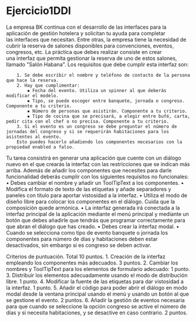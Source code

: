 # Ejercicio1DDI

La empresa BK continua con el desarrollo de las interfaces para la aplicación de gestión hotelera y solicitan tu ayuda para completar las interfaces que necesitan. 
Entre otras, la empresa tiene la necesidad de cubrir la reserva de salones disponibles para convenciones, eventos, congresos, etc. 
La práctica que debes realizar consiste en crear una interfaz que permita gestionar la reserva de uno de estos salones, llamado "Salón Habana". 
Los requisitos que debe cumplir esta interfaz son:

        1. Se debe escribir el nombre y teléfono de contacto de la persona que hace la reserva.
        2. Hay que cumplimentar:
            ▪ Fecha del evento. Utiliza un spinner al que deberás modificar el modelo.
            ▪ Tipo, se puede escoger entre banquete, jornada o congreso. Componente a tu criterio.
            ▪ Número de personas que asistirán. Componente a tu criterio.
            ▪ Tipo de cocina que se precisará, a elegir entre bufé, carta, pedir cita con el chef o no precisa. Componente a tu criterio.
        3. Si el evento es un congreso se debe preguntar el número de jornadas del congreso y si se requerirán habitaciones para los asistentes al evento.
        Esto puedes hacerlo añadiendo los componentes necesarios con la propiedad enabled a falso.
        
Tu tarea consistirá en generar una aplicación que cuente con un diálogo nuevo en el que crearás la interfaz con las restricciones que se indican más arriba. Además de añadir los componentes que necesites para darle funcionalidad deberás cumplir con los siguientes requisitos no funcionales:
    • Debes cambiar el nombre y añadir un ToolTipText a los componentes.
    • Modifica el formato de texto de las etiquetas y añade separadores y paneles con título para aportar vistosidad a la interfaz.
    • Utiliza el modo de diseño libre para colocar los componentes en el diálogo. Cuida que la composición quede armónica.
    • La interfaz generada irá conectada a la interfaz principal de la aplicación mediante el menú principal y mediante un botón que debes añadirle que tendrás que programar correctamente para que abran el diálogo que has creado.
    • Debes crear la interfaz modal.
    • Cuando se selecciona como tipo de evento banquete o jornada los componentes para número de días y habitaciones deben estar desactivados, 
    sin embargo si es congreso se deben activar.
    
Criterios de puntuación. Total 10 puntos.
    1. Creación de la interfaz empleando los componentes más adecuados. 3 puntos.
    2. Cambiar los nombres y ToolTipText para los elementos de formulario adecuado: 1 punto.
    3. Distribuir los elementos adecuadamente usando el modo de distribución libre. 1 punto.
    4. Modificar la fuente de las etiquetas para dar vistosidad a la interfaz. 1 punto.
    5. Añadir el código para poder abrir el diálogo en modo modal desde la ventana principal usando el menú y usando un botón al que se gestione el evento. 2 puntos.
    6. Añadir la gestión de eventos necesaria para que cuando se seleccione la opción congreso se active el número de días y si necesita habitaciones, y se desactive en caso contrario. 2 puntos.  
